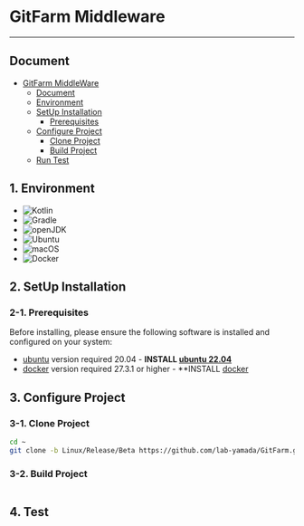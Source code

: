 # GitFarm Middleware

<hr>

## Document
- [GitFarm MiddleWare](#gitfarm-middleware)
    - [Document](#document)
    - [Environment](#1-environment)
    - [SetUp Installation](#2-setup-installation)
        - [Prerequisites](#2-1-prerequisites)
    - [Configure Project](#3-configure-project)
        - [Clone Project](#3-1-clone-project)
        - [Build Project](#3-2-build-project)
    - [Run Test](#4-test)

## 1. Environment
* ![Kotlin](https://img.shields.io/badge/kotlin-%237F52FF.svg?style=for-the-badge&logo=kotlin&logoColor=white)
* ![Gradle](https://img.shields.io/badge/Gradle-02303A.svg?style=for-the-badge&logo=Gradle&logoColor=white)
* ![openJDK](https://img.shields.io/badge/openjdk17-white.svg?style=for-the-badge&logo=openjdk&logoColor=black)
* ![Ubuntu](https://img.shields.io/badge/Ubuntu22.04-E95420?style=for-the-badge&logo=ubuntu&logoColor=white)
* ![macOS](https://img.shields.io/badge/mac%20os-000000?style=for-the-badge&logo=macos&logoColor=F0F0F0)
* ![Docker](https://img.shields.io/badge/docker-%230db7ed.svg?style=for-the-badge&logo=docker&logoColor=white)

## 2. SetUp Installation

### 2-1. Prerequisites

Before installing, please ensure the following software is installed and configured on your system:

- [ubuntu](https://ubuntu.com/) version required 20.04 - **INSTALL [ubuntu 22.04](https://ubuntu.com/)**
- [docker](https://www.docker.com) version required 27.3.1 or higher - **INSTALL [docker](https://www.docker.com)

## 3. Configure Project

### 3-1. Clone Project
```bash
cd ~
git clone -b Linux/Release/Beta https://github.com/lab-yamada/GitFarm.git
```

### 3-2. Build Project
```bash

```

## 4. Test
```bash

```
